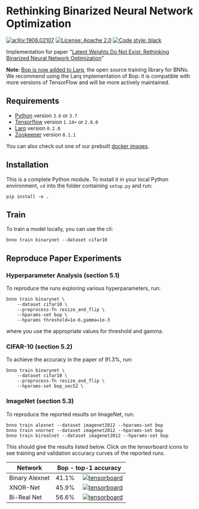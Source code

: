# Rethinking Binarized Neural Network Optimization

[![arXiv:1906.02107](https://img.shields.io/badge/cs.LG-arXiv%3A1906.02107-b31b1b.svg)](https://arxiv.org/abs/1906.02107) [![License: Apache 2.0](https://img.shields.io/github/license/plumerai/rethinking-bnn-optimization.svg)](https://github.com/plumerai/rethinking-bnn-optimization/blob/master/LICENSE) [![Code style: black](https://img.shields.io/badge/code%20style-black-000000.svg)](https://github.com/ambv/black)

Implementation for paper "[Latent Weights Do Not Exist: Rethinking Binarized Neural Network Optimization](https://arxiv.org/abs/1906.02107)"

**Note**: [Bop is now added to Larq](https://larq.dev/api/optimizers/#bop), the open source training library for BNNs. We recommend using the Larq implementation of Bop: it is compatible with more versions of TensorFlow and will be more actively maintained.

## Requirements

- [Python](https://python.org) version `3.6` or `3.7`
- [Tensorflow](https://www.tensorflow.org/install) version `1.14+` or `2.0.0`
- [Larq](https://github.com/plumerai/larq) version `0.2.0`
- [Zookeeper](https://github.com/plumerai/zookeeper) version `0.1.1`

You can also check out one of our prebuilt [docker images](https://hub.docker.com/r/plumerai/deep-learning/tags).

## Installation

This is a complete Python module. To install it in your local Python environment, `cd` into the folder containing `setup.py` and run:

```
pip install -e .
```

## Train

To train a model locally, you can use the cli:

```
bnno train binarynet --dataset cifar10
```

## Reproduce Paper Experiments

### Hyperparameter Analysis (section 5.1)

To reproduce the runs exploring various hyperparameters, run:

```
bnno train binarynet \
    --dataset cifar10 \
    --preprocess-fn resize_and_flip \
    --hparams-set bop \
    --hparams threshold=1e-6,gamma=1e-3
```

where you use the appropriate values for threshold and gamma.

### CIFAR-10 (section 5.2)

To achieve the accuracy in the paper of 91.3%, run:

```
bnno train binarynet \
    --dataset cifar10 \
    --preprocess-fn resize_and_flip \
    --hparams-set bop_sec52 \
```

### ImageNet (section 5.3)

To reproduce the reported results on ImageNet, run:

```
bnno train alexnet --dataset imagenet2012 --hparams-set bop
bnno train xnornet --dataset imagenet2012 --hparams-set bop
bnno train birealnet --dataset imagenet2012 --hparams-set bop
```

This should give the results listed below. Click on the tensorboard icons to see training and validation accuracy curves of the reported runs.

| Network | Bop - top-1 accuracy |
|----|----|
|Binary Alexnet |41.1% &nbsp;&nbsp;&nbsp; [![tensorboard](https://user-images.githubusercontent.com/29484762/68027986-af2bc800-fcab-11e9-94a3-78d8aae7688b.png)](https://tensorboard.dev/experiment/T394L4j8QteQv4aDuJ34LA)|
|XNOR-Net | 45.9% &nbsp;&nbsp;&nbsp; [![tensorboard](https://user-images.githubusercontent.com/29484762/68027986-af2bc800-fcab-11e9-94a3-78d8aae7688b.png)](https://tensorboard.dev/experiment/Vm4o0LQDTYOXu4ARsYbgXQ)|
|Bi-Real Net | 56.6% &nbsp;&nbsp;&nbsp; [![tensorboard](https://user-images.githubusercontent.com/29484762/68027986-af2bc800-fcab-11e9-94a3-78d8aae7688b.png)](https://tensorboard.dev/experiment/5YIO7lG7RgyYUjnPil9tNQ)|


